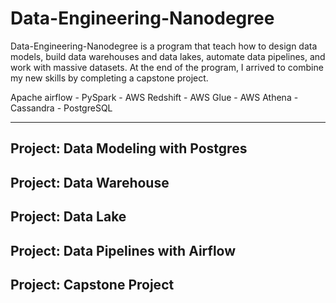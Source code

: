 # Data-Engineering-Nanodegree

Data-Engineering-Nanodegree is a program that teach how to design data models, build data warehouses and data lakes, automate data pipelines, 
and work with massive datasets. At the end of the program, I arrived to combine my new skills by completing a capstone project.

Apache airflow - PySpark - AWS Redshift - AWS Glue - AWS Athena - Cassandra - PostgreSQL
___________________________

## <b>Project: Data Modeling with Postgres</b>

## <b>Project: Data Warehouse</b> 

## <b>Project: Data Lake</b>

## <b>Project: Data Pipelines with Airflow

## <b>Project: Capstone Project
